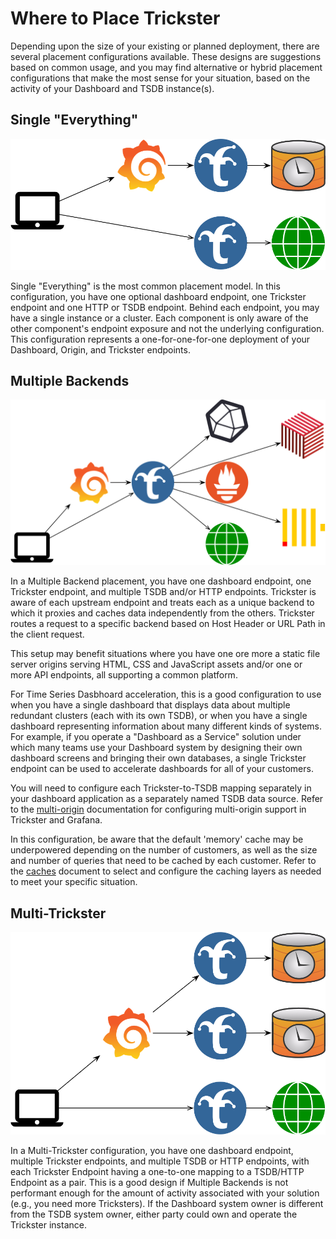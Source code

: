 # Where to Place Trickster

Depending upon the size of your existing or planned deployment, there are several placement configurations available. These designs are suggestions based on common usage, and you may find alternative or hybrid placement configurations that make the most sense for your situation, based on the activity of your Dashboard and TSDB instance(s).

## Single "Everything"

<img src="./images/deploy-single-everything-1.png" width="605"/>

Single "Everything" is the most common placement model. In this configuration, you have one optional dashboard endpoint, one Trickster endpoint and one HTTP or TSDB endpoint. Behind each endpoint, you may have a single instance or a cluster. Each component is only aware of the other component's endpoint exposure and not the underlying configuration. This configuration represents a one-for-one-for-one deployment of your Dashboard, Origin, and Trickster endpoints.

## Multiple Backends

<img src="./images/deploy-multi-origin-1.png" width="762"/>

In a Multiple Backend placement, you have one dashboard endpoint, one Trickster endpoint, and multiple TSDB and/or HTTP endpoints. Trickster is aware of each upstream endpoint and treats each as a unique backend to which it proxies and caches data independently from the others. Trickster routes a request to a specific backend based on Host Header or URL Path in the client request.

This setup may benefit situations where you have one ore more a static file server origins serving HTML, CSS and JavaScript assets and/or one or more API endpoints, all supporting a common platform.

For Time Series Dasbhoard acceleration, this is a good configuration to use when you have a single dashboard that displays data about multiple redundant clusters (each with its own TSDB), or when you have a single dashboard representing information about many different kinds of systems. For example, if you operate a "Dashboard as a Service" solution under which many teams use your Dashboard system by designing their own dashboard screens and bringing their own databases, a single Trickster endpoint can be used to accelerate dashboards for all of your customers.

You will need to configure each Trickster-to-TSDB mapping separately in your dashboard application as a separately named TSDB data source. Refer to the [multi-origin](./multi-origin.md) documentation for configuring multi-origin support in Trickster and Grafana.

In this configuration, be aware that the default 'memory' cache may be underpowered depending on the number of customers, as well as the size and number of queries that need to be cached by each customer. Refer to the [caches](./caches.md) document to select and configure the caching layers as needed to meet your specific situation.

## Multi-Trickster

<img src="./images/deploy-multi-trickster-1.png" width="611"/>

In a Multi-Trickster configuration, you have one dashboard endpoint, multiple Trickster endpoints, and multiple TSDB or HTTP endpoints, with each Trickster Endpoint having a one-to-one mapping to a TSDB/HTTP Endpoint as a pair. This is a good design if Multiple Backends is not performant enough for the amount of activity associated with your solution (e.g., you need more Tricksters). If the Dashboard system owner is different from the TSDB system owner, either party could own and operate the Trickster instance.
